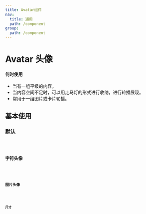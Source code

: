 ```yaml
---
title: Avatar组件
nav:
  title: 通用
  path: /component
group:
  path: /component
---
```


# Avatar 头像

#### 何时使用

- 当有一组平级的内容。<br>
- 当内容空间不足时，可以用走马灯的形式进行收纳，进行轮播展现。<br>
- 常用于一组图片或卡片轮播。

## 基本使用

### 默认

<code src="./demo/index1.tsx" />

### 字符头像

<code src="./demo/index2.tsx" />

### 图片头像

<code src="./demo/index3.tsx" />

### 尺寸

<code src="./demo/index4.tsx" />

<API></API>
